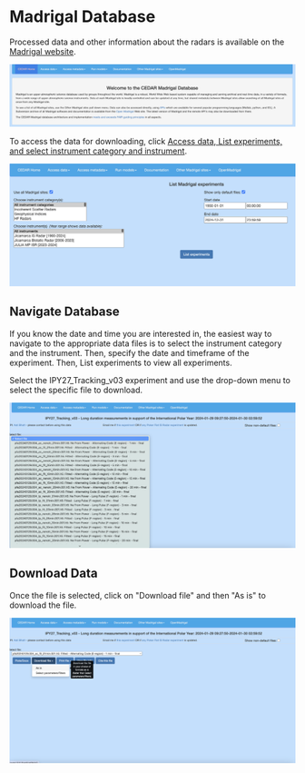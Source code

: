 # Madrigal Database

Processed data and other information about the radars is available on the [Madrigal website](http://cedar.openmadrigal.org/index.html).

![madrigal_webpage](../images/madrigal_database.png)

To access the data for downloading, click [Access data, List experiments, and select instrument category and instrument](http://cedar.openmadrigal.org/list).

![data_access_page](../images/madrigal_experiments.png)

## Navigate Database

If you know the date and time you are interested in, the easiest way to navigate to the appropriate data files is to select the instrument category and the instrument. Then, specify the date and timeframe of the experiment. Then, List experiments to view all experiments. 


Select the IPY27_Tracking_v03 experiment and use the drop-down menu to select the specific file to download. 

![experiment_view](../images/madrigal_files.png)

## Download Data

Once the file is selected, click on "Download file" and then "As is" to download the file.  

![download_data](../images/madrigal_download.png)

